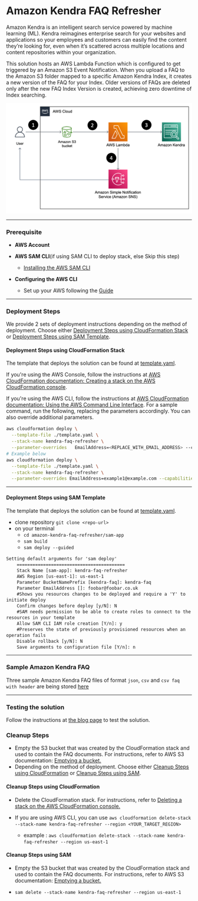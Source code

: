 # Amazon Kendra FAQ Refresher
Amazon Kendra is an intelligent search service powered by machine learning (ML). Kendra
reimagines enterprise search for your websites and applications so your employees and
customers can easily find the content they’re looking for, even when it’s scattered across
multiple locations and content repositories within your organization.

This solution hosts an AWS Lambda Function which is configured to get triggered by an Amazon
S3 Event Notification. When you upload a FAQ to the Amazon S3 folder mapped to a specific
Amazon Kendra Index, it creates a new version of the FAQ for your Index. Older versions of FAQs
are deleted only after the new FAQ Index Version is created, achieving zero downtime of Index
searching.

![Architecture](./images/architecture-diagram.png)

----
### Prerequisite

- __AWS Account__

- __AWS SAM CLI__(if using SAM CLI to deploy stack, else Skip this step)
  - [Installing the AWS SAM CLI](https://docs.aws.amazon.com/serverless-application-model/latest/developerguide/install-sam-cli.html)
- __Configuring the AWS CLI__
  - Set up your AWS following the [Guide](https://docs.aws.amazon.com/cli/latest/userguide/cli-chap-configure.html)
---

### Deployment Steps

We provide 2 sets of deployment instructions depending on the method of deployment. Choose either [Deployment Steps using CloudFormation Stack](#deployment-steps-using-cloudformation-stack) or [Deployment Steps using SAM Template](#deployment-steps-using-sam-template).

#### Deployment Steps using CloudFormation Stack

The template that deploys the solution can be found at [template.yaml](./template.yml).

If you're using the AWS Console, follow the instructions at [AWS CloudFormation documentation: Creating a stack on the AWS CloudFormation console](https://docs.aws.amazon.com/AWSCloudFormation/latest/UserGuide/cfn-console-create-stack.html).

If you're using the AWS CLI, follow the instructions at [AWS CloudFormation documentation: Using the AWS Command Line Interface](https://docs.aws.amazon.com/AWSCloudFormation/latest/UserGuide/cfn-using-cli.html). For a sample command, run the following, replacing the parameters accordingly. You can also override additional parameters.

```bash
aws cloudformation deploy \
  --template-file ./template.yaml \
  --stack-name kendra-faq-refresher \
  --parameter-overrides   EmailAddress=<REPLACE_WITH_EMAIL_ADDRESS> --capabilities CAPABILITY_NAMED_IAM --region <YOUR_TARGET_REGION>
# Example below
aws cloudformation deploy \
  --template-file ./template.yaml \
  --stack-name kendra-faq-refresher \
  --parameter-overrides EmailAddress=example1@example.com --capabilities CAPABILITY_NAMED_IAM --region us-east-1
```

---
#### Deployment Steps using SAM Template

The template that deploys the solution can be found at [template.yaml](./sam-app/template.yaml).

- clone repository `git clone <repo-url>`
- on your terminal
  - `cd amazon-kendra-faq-refresher/sam-app`
  - `sam build`
  - `sam deploy --guided`
```
Setting default arguments for 'sam deploy'
	=========================================
	Stack Name [sam-app]: kendra-faq-refresher
	AWS Region [us-east-1]: us-east-1
	Parameter BucketNamePrefix [kendra-faq]: kendra-faq
	Parameter EmailAddress []: foobar@foobar.co.uk
	#Shows you resources changes to be deployed and require a 'Y' to initiate deploy
	Confirm changes before deploy [y/N]: N
	#SAM needs permission to be able to create roles to connect to the resources in your template
	Allow SAM CLI IAM role creation [Y/n]: y
	#Preserves the state of previously provisioned resources when an operation fails
	Disable rollback [y/N]: N
	Save arguments to configuration file [Y/n]: n
```

----
### Sample Amazon Kendra FAQ

Three sample Amazon Kendra FAQ files of format `json`, `csv` and `csv faq with header` are being stored [here](./Tests)

----
### Testing the solution

Follow the instructions at [the blog page](https://aws.amazon.com/blogs/machine-learning/automate-and-implement-version-control-for-amazon-kendra-faqs/) to test the solution.

### Cleanup Steps

- Empty the S3 bucket that was created by the CloudFormation stack and used to contain the
FAQ documents. For instructions, refer to AWS S3 documentation: [Emptying a bucket.](https://docs.aws.amazon.com/AmazonS3/latest/userguide/empty-bucket.html)
- Depending on the method of deployment. Choose either [Cleanup Steps using CloudFormation](#cleanup-steps-using-cloudformation) or [Cleanup Steps using SAM](#cleanup-steps-using-sam).

#### Cleanup Steps using CloudFormation

- Delete the CloudFormation stack. For instructions, refer to [Deleting a stack on the AWS
CloudFormation console.](https://docs.aws.amazon.com/AWSCloudFormation/latest/UserGuide/cfn-console-delete-stack.html)

- If you are using AWS CLI, you can use `aws cloudformation delete-stack --stack-name kendra-faq-refresher --region <YOUR_TARGET_REGION>`
  - example : `aws cloudformation delete-stack --stack-name kendra-faq-refresher --region us-east-1`

#### Cleanup Steps using SAM

- Empty the S3 bucket that was created by the CloudFormation stack and used to contain the
FAQ documents. For instructions, refer to AWS S3 documentation: [Emptying a bucket.](https://docs.aws.amazon.com/AmazonS3/latest/userguide/empty-bucket.html)

- `sam delete --stack-name kendra-faq-refresher --region us-east-1`
